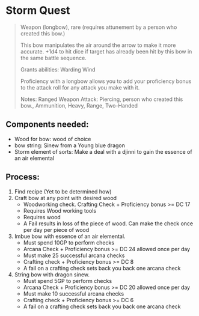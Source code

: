 # Storm Quest

>Weapon (longbow), rare (requires attunement by a person who created this bow.)
>
>This bow manipulates the air around the arrow to make it more accurate.
+1d4 to hit dice if target has already been hit by this bow in the same battle sequence.
>
>Grants abilities: Warding Wind
>
>Proficiency with a longbow allows you to add your proficiency bonus to the attack roll for any attack you make with it.
>
>Notes: Ranged Weapon Attack: Piercing, person who created this bow., Ammunition, Heavy, Range, Two-Handed

## Components needed:
 - Wood for bow: wood of choice
 - bow string: Sinew from a Young blue dragon
 - Storm element of sorts: Make a deal with a djinni to gain the essence of an air elemental

## Process:
1. Find recipe (Yet to be determined how)
2. Craft bow at any point with desired wood
	- Woodworking check. Crafting Check + Proficiency bonus >= DC 17
	- Requires Wood working tools
	- Requires wood
	- A Fail results in loss of the piece of wood. Can make the check once per day per piece of wood
3. Imbue bow with essence of an air elemental.
	- Must spend 10GP to perform checks
	- Arcana Check + Proficiency bonus >= DC 24 allowed once per day
	- Must make 25 successful arcana checks
	- Crafting check + Proficiency bonus >= DC 8  
	- A fail on a crafting check sets back you back one arcana check
4. String bow with dragon sinew.
	- Must spend 5GP to perform checks
	- Arcana Check + Proficiency bonus >= DC 20 allowed once per day
	- Must make 10 successful arcana checks
	- Crafting check + Proficiency bonus >= DC 6  
	- A fail on a crafting check sets back you back one arcana check
